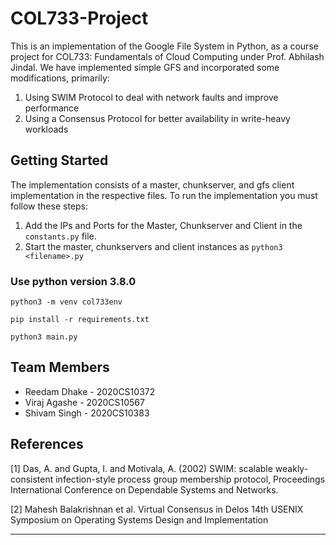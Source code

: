 # COL733-Project
This is an implementation of the Google File System in Python, as a course project for COL733: Fundamentals of Cloud Computing under Prof. Abhilash Jindal. We have implemented simple GFS and incorporated some modifications, primarily: 
1. Using SWIM Protocol to deal with network faults and improve performance 
2. Using a Consensus Protocol for better availability in write-heavy workloads  

## Getting Started
The implementation consists of a master, chunkserver, and gfs client implementation in the respective files. To run the implementation you must follow these steps:
1. Add the IPs and Ports for the Master, Chunkserver and Client in the `constants.py` file.
2. Start the master, chunkservers and client instances as ``python3 <filename>.py`` 

### Use python version 3.8.0

` python3 -m venv col733env `

`pip install -r requirements.txt`

`python3 main.py`

## Team Members
- Reedam Dhake - 2020CS10372
- Viraj Agashe - 2020CS10567
- Shivam Singh - 2020CS10383

## References
[1] Das, A. and Gupta, I. and Motivala, A. (2002) SWIM: scalable weakly-consistent infection-style
process group membership protocol, Proceedings International Conference on Dependable Systems
and Networks.

[2] Mahesh Balakrishnan et al. Virtual Consensus in Delos 14th USENIX Symposium on Operating
Systems Design and Implementation

---
